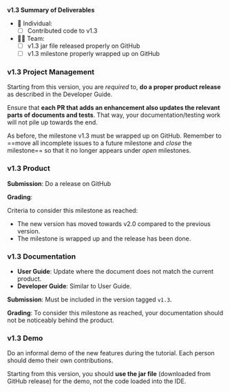 <tip-box> 

**v1.3 Summary of Deliverables**

* :bust_in_silhouette: Individual:
  - [ ] Contributed code to v1.3
* :busts_in_silhouette::busts_in_silhouette: Team:
  - [ ] v1.3 jar file released properly on GitHub
  - [ ] v1.3 milestone properly wrapped up on GitHub

</tip-box>

### v1.3 Project Management

<tip-box type="important">

Starting from this version, you are _required_ to, **do a proper product release** as described in the Developer Guide.

</tip-box>

<tip-box type="tip"> 

Ensure that **each PR that adds an enhancement also updates the relevant parts of documents and tests**. That way, your documentation/testing work will not pile up towards the end.

</tip-box>

As before, the milestone v1.3 must be wrapped up on GitHub. Remember to ==move all incomplete issues to a future milestone and _close_ the milestone== so that it no longer appears under _open_ milestones.


### v1.3 Product

**Submission**: Do a release on GitHub

**Grading**: 

Criteria to consider this milestone as reached:
* The new version has moved towards v2.0 compared to the previous version.
* The milestone is wrapped up and the release has been done.
 

### v1.3 Documentation

* **User Guide**: Update where the document does not match the current product.
* **Developer Guide**: Similar to User Guide.

**Submission**: Must be included in the version tagged `v1.3`.

**Grading**: To consider this milestone as reached, your documentation should not be noticeably behind the product.  


### v1.3 Demo

Do an informal demo of the new features during the tutorial. Each person should demo their own contributions. 

<tip-box type="important">

Starting from this version, you should **use the jar file** (downloaded from GitHub release) for the demo, not the code loaded into the IDE.

</tip-box>

